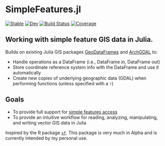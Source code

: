# SimpleFeatures.jl

[![Stable](https://img.shields.io/badge/docs-stable-blue.svg)](https://acgold.github.io/SimpleFeatures.jl/stable/)
[![Dev](https://img.shields.io/badge/docs-dev-blue.svg)](https://acgold.github.io/SimpleFeatures.jl/dev/)
[![Build Status](https://github.com/acgold/SimpleFeatures.jl/actions/workflows/CI.yml/badge.svg?branch=main)](https://github.com/acgold/SimpleFeatures.jl/actions/workflows/CI.yml?query=branch%3Amain)
[![Coverage](https://codecov.io/gh/acgold/SimpleFeatures.jl/branch/main/graph/badge.svg)](https://codecov.io/gh/acgold/SimpleFeatures.jl)

## Working with simple feature GIS data in Julia. 

Builds on existing Julia GIS packages [GeoDataFrames](https://github.com/evetion/GeoDataFrames.jl) and [ArchGDAL](https://github.com/yeesian/ArchGDAL.jl/) to:
- Handle operations as a DataFrame (i.e., DataFrame in, DataFrame out)
- Store coordinate reference system info with the DataFrame and use it automatically
- Create new copies of underlying geographic data (GDAL) when performing functions (unless specified with a `!`)

## Goals
- To provide full support for [simple features access](https://en.wikipedia.org/wiki/Simple_Features)
- To provide an intuitive workflow for reading, analyzing, manipulating, and writing vector GIS data in Julia

Inspired by the R package [`sf`](https://r-spatial.github.io/sf/). This package is very much in Alpha and is currently intended by my personal use.
